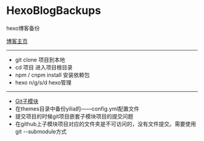 # HexoBlogBackups
hexo博客备份


 [博客主页](http://hao.lee2me.xyz/)

---

 + git clone 项目到本地
 + cd 项目 进入项目根目录
 + npm / cnpm install 安装依赖包
 + hexo n/g/s/d hexo管理

---

 + [Git子模块](https://git-scm.com/book/zh/v2/Git-%E5%B7%A5%E5%85%B7-%E5%AD%90%E6%A8%A1%E5%9D%97)
 + 在themes目录中备份yilia的——config.yml配置文件
 + 提交项目的时候git项目嵌套子模块项目的提交问题
 + 在github上子模块项目对应的文件夹是不可访问的，没有文件提交。需要使用git --submodule方式
